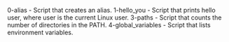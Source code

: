 0-alias - Script that creates an alias.
1-hello_you - Script that prints hello user, where user is the current Linux user.
3-paths - Script that counts the number of directories in the PATH.
4-global_variables - Script that lists environment variables.
